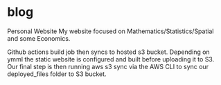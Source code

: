 # blog
Personal Website
My website focused on Mathematics/Statistics/Spatial and some Economics.

Github actions build job then syncs to hosted s3 bucket. Depending on ymml the static website is configured and built before uploading it to S3. Our final step is then running aws s3 sync via the AWS CLI to sync our deployed_files folder to S3 bucket. 